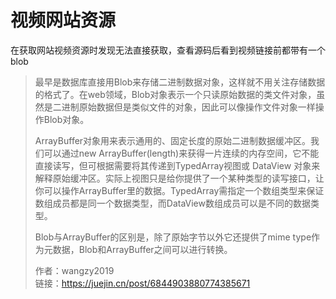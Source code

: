 # 视频网站资源

在获取网站视频资源时发现无法直接获取，查看源码后看到视频链接前都带有一个blob 

> 最早是数据库直接用Blob来存储二进制数据对象，这样就不用关注存储数据的格式了。在web领域，Blob对象表示一个只读原始数据的类文件对象，虽然是二进制原始数据但是类似文件的对象，因此可以像操作文件对象一样操作Blob对象。
> 
> ArrayBuffer对象用来表示通用的、固定长度的原始二进制数据缓冲区。我们可以通过new ArrayBuffer(length)来获得一片连续的内存空间，它不能直接读写，但可根据需要将其传递到TypedArray视图或 DataView 对象来解释原始缓冲区。实际上视图只是给你提供了一个某种类型的读写接口，让你可以操作ArrayBuffer里的数据。TypedArray需指定一个数组类型来保证数组成员都是同一个数据类型，而DataView数组成员可以是不同的数据类型。  
> 
> Blob与ArrayBuffer的区别是，除了原始字节以外它还提供了mime type作为元数据，Blob和ArrayBuffer之间可以进行转换。 
> 
> 作者：wangzy2019  
> 链接：https://juejin.cn/post/6844903880774385671  


